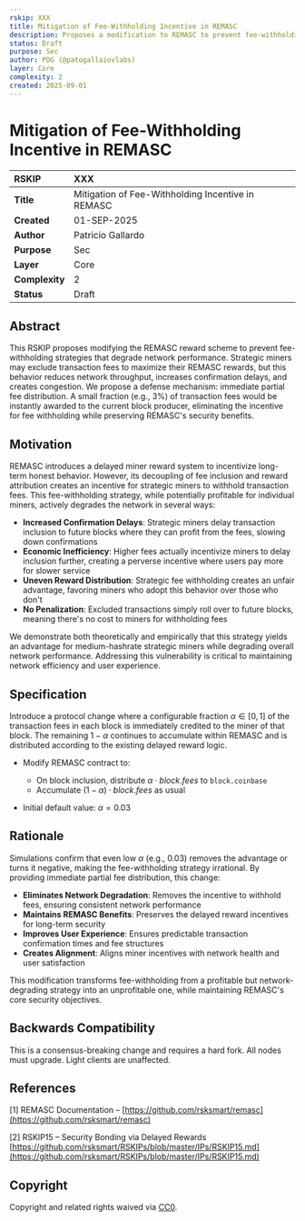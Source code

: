```yaml
---
rskip: XXX
title: Mitigation of Fee-Withholding Incentive in REMASC
description: Proposes a modification to REMASC to prevent fee-withholding strategies by introducing immediate partial fee distribution.
status: Draft
purpose: Sec
author: PDG (@patogallaiovlabs)
layer: Core
complexity: 2
created: 2025-09-01
---
```


# Mitigation of Fee-Withholding Incentive in REMASC

| RSKIP          | XXX                       |
| :------------ |:-------------|
| **Title**      | Mitigation of Fee-Withholding Incentive in REMASC |
| **Created**    | 01-SEP-2025                                       |
| **Author**     | Patricio Gallardo                         |
| **Purpose**    | Sec                                         |
| **Layer**      | Core                                              |
| **Complexity** | 2                                                 |
| **Status**     | Draft                                             |

## Abstract

This RSKIP proposes modifying the REMASC reward scheme to prevent fee-withholding strategies that degrade network performance. Strategic miners may exclude transaction fees to maximize their REMASC rewards, but this behavior reduces network throughput, increases confirmation delays, and creates congestion. We propose a defense mechanism: immediate partial fee distribution. A small fraction (e.g., 3%) of transaction fees would be instantly awarded to the current block producer, eliminating the incentive for fee withholding while preserving REMASC's security benefits.

## Motivation

REMASC introduces a delayed miner reward system to incentivize long-term honest behavior. However, its decoupling of fee inclusion and reward attribution creates an incentive for strategic miners to withhold transaction fees. This fee-withholding strategy, while potentially profitable for individual miners, actively degrades the network in several ways:

* **Increased Confirmation Delays**: Strategic miners delay transaction inclusion to future blocks where they can profit from the fees, slowing down confirmations
* **Economic Inefficiency**: Higher fees actually incentivize miners to delay inclusion further, creating a perverse incentive where users pay more for slower service
* **Uneven Reward Distribution**: Strategic fee withholding creates an unfair advantage, favoring miners who adopt this behavior over those who don't
* **No Penalization**: Excluded transactions simply roll over to future blocks, meaning there's no cost to miners for withholding fees

We demonstrate both theoretically and empirically that this strategy yields an advantage for medium-hashrate strategic miners while degrading overall network performance. Addressing this vulnerability is critical to maintaining network efficiency and user experience.

## Specification

Introduce a protocol change where a configurable fraction $\alpha \in [0,1]$ of the transaction fees in each block is immediately credited to the miner of that block. The remaining $1 - \alpha$ continues to accumulate within REMASC and is distributed according to the existing delayed reward logic.

* Modify REMASC contract to:

  * On block inclusion, distribute $\alpha \cdot block.fees$ to `block.coinbase`
  * Accumulate $(1 - \alpha) \cdot block.fees$ as usual
* Initial default value: $\alpha = 0.03$

## Rationale

Simulations confirm that even low $\alpha$ (e.g., 0.03) removes the advantage or turns it negative, making the fee-withholding strategy irrational. By providing immediate partial fee distribution, this change:

* **Eliminates Network Degradation**: Removes the incentive to withhold fees, ensuring consistent network performance
* **Maintains REMASC Benefits**: Preserves the delayed reward incentives for long-term security
* **Improves User Experience**: Ensures predictable transaction confirmation times and fee structures
* **Creates Alignment**: Aligns miner incentives with network health and user satisfaction

This modification transforms fee-withholding from a profitable but network-degrading strategy into an unprofitable one, while maintaining REMASC's core security objectives.

## Backwards Compatibility

This is a consensus-breaking change and requires a hard fork. All nodes must upgrade. Light clients are unaffected.

## References

\[1] REMASC Documentation – [https://github.com/rsksmart/remasc](https://github.com/rsksmart/remasc)

\[2] RSKIP15 – Security Bonding via Delayed Rewards [https://github.com/rsksmart/RSKIPs/blob/master/IPs/RSKIP15.md](https://github.com/rsksmart/RSKIPs/blob/master/IPs/RSKIP15.md)

## Copyright

Copyright and related rights waived via [CC0](https://creativecommons.org/publicdomain/zero/1.0/).
